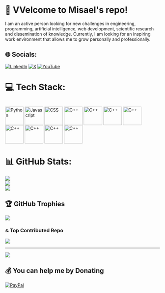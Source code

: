 # 💫 VVelcome to Misael's repo!
I am an active person looking for new challenges in engineering, programming, artificial intelligence, web development, scientific research and dissemination of knowledge. Currently, I am looking for an inspiring work environment that allows me to grow personally and professionally.


## 🌐 Socials:
[![LinkedIn](https://img.shields.io/badge/LinkedIn-%230077B5.svg?logo=linkedin&logoColor=white)](https://linkedin.com/in/misael-zepeda-d) [![X](https://img.shields.io/badge/X-black.svg?logo=X&logoColor=white)](https://x.com/MisaelZepeda_D) [![YouTube](https://img.shields.io/badge/YouTube-%23FF0000.svg?logo=YouTube&logoColor=white)](https://youtube.com/@@tupeck6657) 

# 💻 Tech Stack:
<div style="display: inline_block"><br>
  <img align="center" alt="Python" width="60px" src="https://cdn.jsdelivr.net/gh/devicons/devicon@latest/icons/python/python-original-wordmark.svg"]>
  <img align="center" alt="Javascript" width="60px" src="https://cdn.jsdelivr.net/gh/devicons/devicon@latest/icons/javascript/javascript-original.svg"]>
  <img align="center" alt="CSS" width="60px" src="https://cdn.jsdelivr.net/gh/devicons/devicon@latest/icons/css3/css3-original-wordmark.svg">
  <img align="center" alt="C++" width="60px" src="https://cdn.jsdelivr.net/gh/devicons/devicon@latest/icons/html5/html5-original-wordmark.svg"]>
  <img align="center" alt="C++" width="60px" src="https://cdn.jsdelivr.net/gh/devicons/devicon@latest/icons/fortran/fortran-original.svg"]>
  <img align="center" alt="C++" width="60px" src="https://cdn.jsdelivr.net/gh/devicons/devicon@latest/icons/java/java-original-wordmark.svg"]>
  <img align="center" alt="C++" width="60px" src="https://cdn.jsdelivr.net/gh/devicons/devicon@latest/icons/latex/latex-original.svg"]>
  <img align="center" alt="C++" width="60px" src="https://cdn.jsdelivr.net/gh/devicons/devicon@latest/icons/r/r-plain.svg"]>
  <img align="center" alt="C++" width="60px" src=""]>
  <img align="center" alt="C++" width="60px" src=""]>
  <img align="center" alt="C++" width="60px" src="https://cdn.jsdelivr.net/gh/devicons/devicon@latest/icons/cplusplus/cplusplus-original.svg">
  
  
</div>

# 📊 GitHub Stats:
![](https://github-readme-stats.vercel.app/api?username=misael-tup&theme=city_light&hide_border=false&include_all_commits=false&count_private=false)<br/>
![](https://github-readme-streak-stats.herokuapp.com/?user=misael-tup&theme=city_light&hide_border=false)<br/>
![](https://github-readme-stats.vercel.app/api/top-langs/?username=misael-tup&theme=city_light&hide_border=false&include_all_commits=false&count_private=false&layout=compact)

## 🏆 GitHub Trophies
![](https://github-profile-trophy.vercel.app/?username=misael-tup&theme=nord&no-frame=false&no-bg=true&margin-w=4)

### 🔝 Top Contributed Repo
![](https://github-contributor-stats.vercel.app/api?username=misael-tup&limit=5&theme=alduin&combine_all_yearly_contributions=true)

---
[![](https://visitcount.itsvg.in/api?id=misael-tup&icon=0&color=0)](https://visitcount.itsvg.in)

  ## 💰 You can help me by Donating
  [![PayPal](https://img.shields.io/badge/PayPal-00457C?style=for-the-badge&logo=paypal&logoColor=white)](https://paypal.me/@tupeck) 

  
<!-- Proudly created with GPRM ( https://gprm.itsvg.in ) -->
